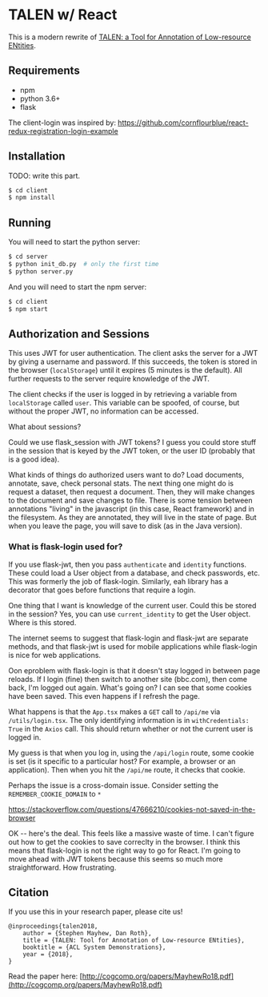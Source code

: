 # TALEN w/ React

This is a modern rewrite of [TALEN: a Tool for Annotation of Low-resource ENtities](https://github.com/cogcomp/talen).

## Requirements
* npm
* python 3.6+
* flask

The client-login was inspired by: https://github.com/cornflourblue/react-redux-registration-login-example

## Installation

TODO: write this part.

```bash
$ cd client
$ npm install
```

## Running

You will need to start the python server:
```bash
$ cd server
$ python init_db.py  # only the first time
$ python server.py
```

And you will need to start the npm server:

```bash
$ cd client
$ npm start
```

## Authorization and Sessions

This uses JWT for user authentication. The client asks the server for a JWT by giving a username and password. If this succeeds, the token is stored in the browser (`localStorage`) until it expires (5 minutes is the default). All further requests to the server require knowledge of the JWT.

The client checks if the user is logged in by retrieving a variable from `localStorage` called `user`. This variable can be spoofed, of course, but without the proper JWT, no information can be accessed.

What about sessions?

Could we use flask_session with JWT tokens? I guess you could store stuff in the session that is keyed by the JWT token, or the user ID (probably that is a good idea).

What kinds of things do authorized users want to do? Load documents, annotate, save, check personal stats. The next thing one might do is request a dataset, then request a document. Then, they will make changes to the document and save changes to file. There is some tension between annotations "living" in the javascript (in this case, React framework) and in the filesystem. As they are annotated, they will live in the state of page. But when you leave the page, you will save to disk (as in the Java version).

### What is flask-login used for?

If you use flask-jwt, then you pass `authenticate` and `identity` functions. These could load a User object from a database, and check passwords, etc. This was formerly the job of flask-login. Similarly, eah library has a decorator that goes before functions that require a login. 

One thing that I want is knowledge of the current user. Could this be stored in the session? Yes, you can use `current_identity` to get the User object. Where is this stored.

The internet seems to suggest that flask-login and flask-jwt are separate methods, and that flask-jwt is used for mobile applications while flask-login is nice for web applications.

Oon eproblem with flask-login is that it doesn't stay logged in between page reloads. If I login (fine) then switch to another site (bbc.com), then come back, I'm logged out again. What's going on? I can see that some cookies have been saved. This even happens if I refresh the page.

What happens is that the `App.tsx` makes a `GET` call to `/api/me` via `/utils/login.tsx`. The only identifying information is in `withCredentials: True` in the `Axios` call. This should return whether or not the current user is logged in.

My guess is that when you log in, using the `/api/login` route, some cookie is set (is it specific to a particular host? For example, a browser or an application). Then when you hit the `/api/me` route, it checks that cookie. 

Perhaps the issue is a cross-domain issue. Consider setting the `REMEMBER_COOKIE_DOMAIN` to `*`

https://stackoverflow.com/questions/47666210/cookies-not-saved-in-the-browser

OK -- here's the deal. This feels like a massive waste of time. I can't figure out how to get the cookies to save correclty in the browser. I think this means that flask-login is not the right way to go for React. I'm going to move ahead with JWT tokens because this seems so much more straightforward. How frustrating.

## Citation

If you use this in your research paper, please cite us!

```
@inproceedings{talen2018,
    author = {Stephen Mayhew, Dan Roth},
    title = {TALEN: Tool for Annotation of Low-resource ENtities},
    booktitle = {ACL System Demonstrations},
    year = {2018},
}
```

Read the paper here: [http://cogcomp.org/papers/MayhewRo18.pdf](http://cogcomp.org/papers/MayhewRo18.pdf) 